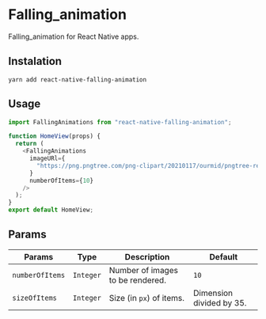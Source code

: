 # Falling_animation

Falling_animation for React Native apps.

## Instalation

```
yarn add react-native-falling-animation
```

## Usage

```js
import FallingAnimations from "react-native-falling-animation";

function HomeView(props) {
  return (
    <FallingAnimations
      imageURl={
        "https://png.pngtree.com/png-clipart/20210117/ourmid/pngtree-red-3d-heart-2-png-image_2760695.jpg"
      }
      numberOfItems={10}
    />
  );
}
export default HomeView;
```

## Params

| Params          |   Type    | Description                      | Default                  |
| --------------- | :-------: | -------------------------------- | ------------------------ |
| `numberOfItems` | `Integer` | Number of images to be rendered. | `10`                     |
| `sizeOfItems`   | `Integer` | Size (in `px`) of items.         | Dimension divided by 35. |
